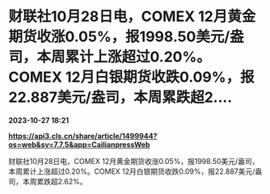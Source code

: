 # 财联社10月28日电，COMEX 12月黄金期货收涨0.05%，报1998.50美元/盎司，本周累计上涨超过0.20%。COMEX 12月白银期货收跌0.09%，报22.887美元/盎司，本周累跌超2....

**2023-10-27 18:21**

**https://api3.cls.cn/share/article/1499944?os=web&sv=7.7.5&app=CailianpressWeb**

财联社10月28日电，COMEX 12月黄金期货收涨0.05%，报1998.50美元/盎司，本周累计上涨超过0.20%。COMEX 12月白银期货收跌0.09%，报22.887美元/盎司，本周累跌超2.62%。